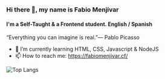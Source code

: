 ### Hi there 👋, my name is Fabio Menjívar
#### I'm a Self-Taught & a Frontend student. English / Spanish
“Everything you can imagine is real.”― Pablo Picasso

- 🌱 I’m currently learning HTML, CSS, Javascript & NodeJS
- 📫 How to reach me: https://fabiomenjivar.cf/

![Top Langs](https://github-readme-stats.vercel.app/api/top-langs/?username=Lawkmur&layout=compact)
